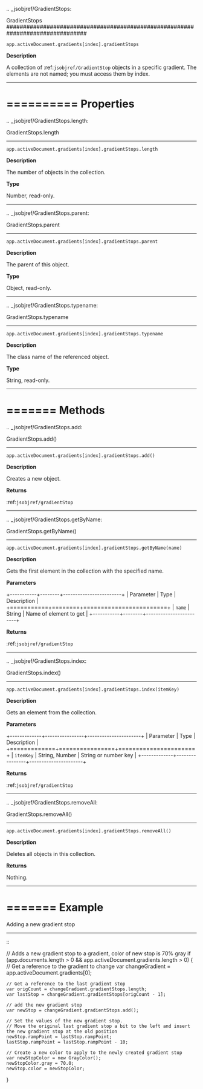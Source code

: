 .. _jsobjref/GradientStops:

GradientStops
################################################################################

``app.activeDocument.gradients[index].gradientStops``

**Description**

A collection of :ref:`jsobjref/GradientStop` objects in a specific gradient. The elements are not named; you must access them by index.

----

==========
Properties
==========

.. _jsobjref/GradientStops.length:

GradientStops.length
********************************************************************************

``app.activeDocument.gradients[index].gradientStops.length``

**Description**

The number of objects in the collection.

**Type**

Number, read-only.

----

.. _jsobjref/GradientStops.parent:

GradientStops.parent
********************************************************************************

``app.activeDocument.gradients[index].gradientStops.parent``

**Description**

The parent of this object.

**Type**

Object, read-only.

----

.. _jsobjref/GradientStops.typename:

GradientStops.typename
********************************************************************************

``app.activeDocument.gradients[index].gradientStops.typename``

**Description**

The class name of the referenced object.

**Type**

String, read-only.

----

=======
Methods
=======

.. _jsobjref/GradientStops.add:

GradientStops.add()
********************************************************************************

``app.activeDocument.gradients[index].gradientStops.add()``

**Description**

Creates a new object.

**Returns**

:ref:`jsobjref/gradientStop`

----

.. _jsobjref/GradientStops.getByName:

GradientStops.getByName()
********************************************************************************

``app.activeDocument.gradients[index].gradientStops.getByName(name)``

**Description**

Gets the first element in the collection with the specified name.

**Parameters**

+-----------+--------+------------------------+
| Parameter |  Type  |      Description       |
+===========+========+========================+
| ``name``  | String | Name of element to get |
+-----------+--------+------------------------+

**Returns**

:ref:`jsobjref/gradientStop`

----

.. _jsobjref/GradientStops.index:

GradientStops.index()
********************************************************************************

``app.activeDocument.gradients[index].gradientStops.index(itemKey)``

**Description**

Gets an element from the collection.

**Parameters**

+-------------+----------------+----------------------+
|  Parameter  |      Type      |     Description      |
+=============+================+======================+
| ``itemKey`` | String, Number | String or number key |
+-------------+----------------+----------------------+

**Returns**

:ref:`jsobjref/gradientStop`

----

.. _jsobjref/GradientStops.removeAll:

GradientStops.removeAll()
********************************************************************************

``app.activeDocument.gradients[index].gradientStops.removeAll()``

**Description**

Deletes all objects in this collection.

**Returns**

Nothing.

----

=======
Example
=======

Adding a new gradient stop
********************************************************************************

::

  // Adds a new gradient stop to a gradient, color of new stop is 70% gray
  if (app.documents.length > 0 && app.activeDocument.gradients.length > 0) {
    // Get a reference to the gradient to change
    var changeGradient = app.activeDocument.gradients[0];

    // Get a reference to the last gradient stop
    var origCount = changeGradient.gradientStops.length;
    var lastStop = changeGradient.gradientStops[origCount - 1];

    // add the new gradient stop
    var newStop = changeGradient.gradientStops.add();

    // Set the values of the new gradient stop.
    // Move the original last gradient stop a bit to the left and insert the new gradient stop at the old position
    newStop.rampPoint = lastStop.rampPoint;
    lastStop.rampPoint = lastStop.rampPoint - 10;

    // Create a new color to apply to the newly created gradient stop
    var newStopColor = new GrayColor();
    newStopColor.gray = 70.0;
    newStop.color = newStopColor;
  }
